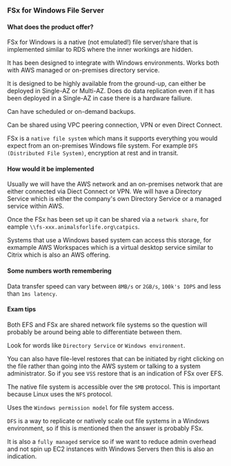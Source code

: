 ### FSx for Windows File Server

#### What does the product offer?

FSx for Windows is a native (not emulated!) file server/share that is implemented similar to RDS where the inner workings are hidden.

It has been designed to integrate with Windows environments. Works both with AWS managed or on-premises directory service.

It is designed to be highly available from the ground-up, can either be deployed in Single-AZ or Multi-AZ. Does do data replication even if it has been deployed in a Single-AZ in case there is a hardware failiure.

Can have scheduled or on-demand backups.

Can be shared using VPC peering connection, VPN or even Direct Connect.

FSx is a `native file system` which mans it supports everything you would expect from an on-premises Windows file system. For example `DFS (Distributed File System)`, encryption at rest and in transit.

#### How would it be implemented

Usually we will have the AWS network and an on-premises network that are either connected via Diect Connect or VPN. We will have a Directory Service which is either the company's own Directory Service or a managed service within AWS.

Once the FSx has been set up it can be shared via a `network share`, for eample `\\fs-xxx.animalsforlife.org\catpics`.

Systems that use a Windows based system can access this storage, for exmample AWS Workspaces which is a virtual desktop service similar to Citrix which is also an AWS offering.

#### Some numbers worth remembering

Data transfer speed can vary between `8MB/s` or `2GB/s`, `100k's IOPS` and less than `1ms latency`.

#### Exam tips

Both EFS and FSx are shared network file systems so the question will probably be around being able to differentiate between them.

Look for words like `Directory Service` or `Windows environment`.

You can also have file-level restores that can be initiated by right clicking on the file rather than going into the AWS system or talking to a system administrator. So if you see `VSS` restore that is an indication of FSx over EFS.

The native file system is accessible over the `SMB` protocol. This is important because Linux uses the `NFS` protocol.

Uses the `Windows permission model` for file system access.

`DFS` is a way to replicate or natively scale out file systems in a Windows environment, so if this is mentioned then the answer is probably FSx.

It is also a `fully managed` service so if we want to reduce admin overhead and not spin up EC2 instances with Windows Servers then this is also an indication.
